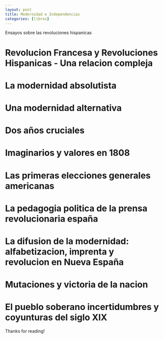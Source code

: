 ```yaml
---
layout: post
title: Modernidad e Independencias
categories: [libros]
---
```


Ensayos sobre las revoluciones hispanicas

<!--more-->

# Revolucion Francesa y Revoluciones Hispanicas - Una relacion compleja
# La modernidad absolutista
# Una modernidad alternativa
# Dos años cruciales
# Imaginarios y valores en 1808
# Las primeras elecciones generales americanas
# La pedagogia politica de la prensa revolucionaria españa
# La difusion de la modernidad: alfabetizacion, imprenta y revolucion en Nueva España
# Mutaciones y victoria de la nacion
# El pueblo soberano incertidumbres y coyunturas del siglo XIX

Thanks for reading!
